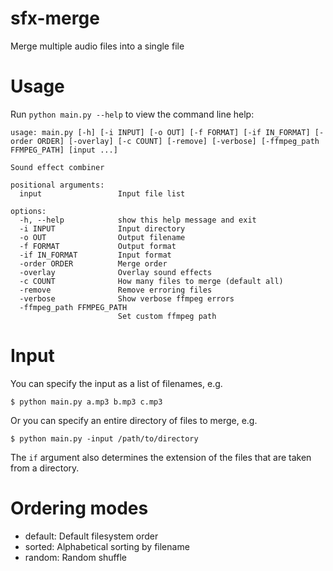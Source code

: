# sfx-merge

Merge multiple audio files into a single file

# Usage

Run `python main.py --help` to view the command line help:

    usage: main.py [-h] [-i INPUT] [-o OUT] [-f FORMAT] [-if IN_FORMAT] [-order ORDER] [-overlay] [-c COUNT] [-remove] [-verbose] [-ffmpeg_path FFMPEG_PATH] [input ...]

    Sound effect combiner

    positional arguments:
      input                 Input file list

    options:
      -h, --help            show this help message and exit
      -i INPUT              Input directory
      -o OUT                Output filename
      -f FORMAT             Output format
      -if IN_FORMAT         Input format
      -order ORDER          Merge order
      -overlay              Overlay sound effects
      -c COUNT              How many files to merge (default all)
      -remove               Remove erroring files
      -verbose              Show verbose ffmpeg errors
      -ffmpeg_path FFMPEG_PATH
                            Set custom ffmpeg path

# Input

You can specify the input as a list of filenames, e.g.

    $ python main.py a.mp3 b.mp3 c.mp3

Or you can specify an entire directory of files to merge, e.g.

    $ python main.py -input /path/to/directory

The `if` argument also determines the extension of the files that are taken from a directory.

# Ordering modes

-   default: Default filesystem order
-   sorted: Alphabetical sorting by filename
-   random: Random shuffle
